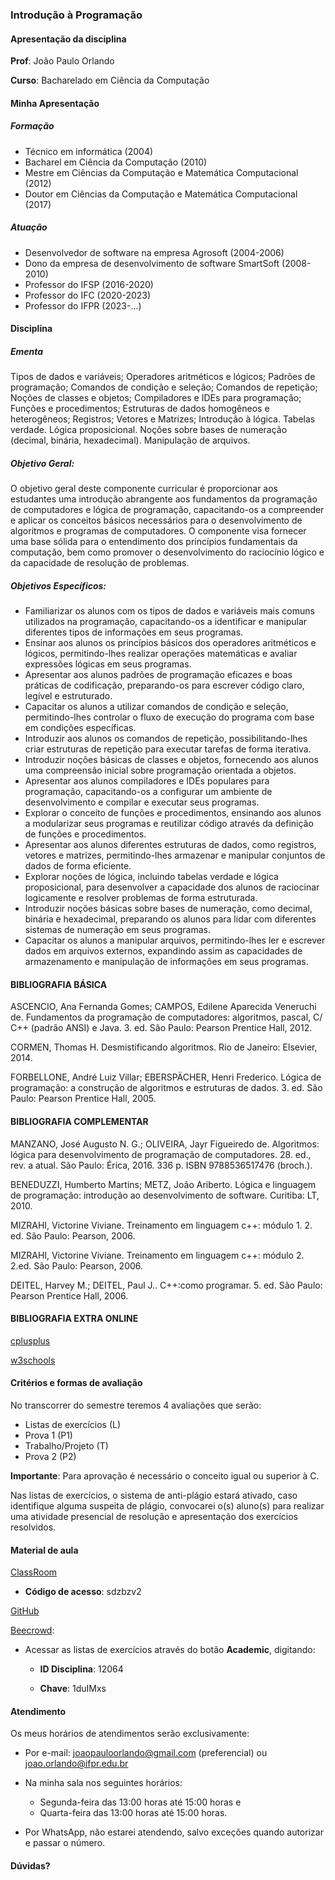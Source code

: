 ### Introdução à Programação

#### Apresentação da disciplina

**Prof**: João Paulo Orlando

**Curso**: Bacharelado em Ciência da Computação

#### Minha Apresentação

##### Formação
* Técnico em informática (2004)
* Bacharel em Ciência da Computação (2010)
* Mestre em Ciências da Computação e Matemática Computacional (2012)
* Doutor em Ciências da Computação e Matemática Computacional (2017)

##### Atuação

* Desenvolvedor de software na empresa Agrosoft (2004-2006)
* Dono da empresa de desenvolvimento de software SmartSoft (2008-2010)
* Professor do IFSP (2016-2020)
* Professor do IFC (2020-2023)
* Professor do IFPR (2023-...)

#### Disciplina
##### Ementa
Tipos de dados e variáveis; Operadores aritméticos e lógicos; Padrões de programação;
Comandos de condição e seleção; Comandos de repetição; Noções de classes e objetos;
Compiladores e IDEs para programação; Funções e procedimentos; Estruturas de dados
homogêneos e heterogêneos; Registros; Vetores e Matrizes; Introdução à lógica. Tabelas
verdade. Lógica proposicional. Noções sobre bases de numeração (decimal, binária,
hexadecimal). Manipulação de arquivos.

##### Objetivo Geral:
O objetivo geral deste componente curricular é proporcionar aos estudantes uma introdução abrangente aos fundamentos da programação de computadores e lógica de programação, capacitando-os a compreender e aplicar os conceitos básicos necessários para o desenvolvimento de algoritmos e programas de computadores. O componente visa fornecer uma base sólida para o entendimento dos princípios fundamentais da computação, bem como promover o desenvolvimento do raciocínio lógico e da capacidade de resolução de problemas.

##### Objetivos Específicos:
* Familiarizar os alunos com os tipos de dados e variáveis mais comuns utilizados na programação, capacitando-os a identificar e manipular diferentes tipos de informações em seus programas.
* Ensinar aos alunos os princípios básicos dos operadores aritméticos e lógicos, permitindo-lhes realizar operações matemáticas e avaliar expressões lógicas em seus programas.
* Apresentar aos alunos padrões de programação eficazes e boas práticas de codificação, preparando-os para escrever código claro, legível e estruturado.
* Capacitar os alunos a utilizar comandos de condição e seleção, permitindo-lhes controlar o fluxo de execução do programa com base em condições específicas.
* Introduzir aos alunos os comandos de repetição, possibilitando-lhes criar estruturas de repetição para executar tarefas de forma iterativa.
* Introduzir noções básicas de classes e objetos, fornecendo aos alunos uma compreensão inicial sobre programação orientada a objetos.
* Apresentar aos alunos compiladores e IDEs populares para programação, capacitando-os a configurar um ambiente de desenvolvimento e compilar e executar seus programas.
* Explorar o conceito de funções e procedimentos, ensinando aos alunos a modularizar seus programas e reutilizar código através da definição de funções e procedimentos.
* Apresentar aos alunos diferentes estruturas de dados, como registros, vetores e matrizes, permitindo-lhes armazenar e manipular conjuntos de dados de forma eficiente.
* Explorar noções de lógica, incluindo tabelas verdade e lógica proposicional, para desenvolver a capacidade dos alunos de raciocinar logicamente e resolver problemas de forma estruturada.
* Introduzir noções básicas sobre bases de numeração, como decimal, binária e hexadecimal, preparando os alunos para lidar com diferentes sistemas de numeração em seus programas.
* Capacitar os alunos a manipular arquivos, permitindo-lhes ler e escrever dados em arquivos externos, expandindo assim as capacidades de armazenamento e manipulação de informações em seus programas.

#### BIBLIOGRAFIA BÁSICA
ASCENCIO, Ana Fernanda Gomes; CAMPOS, Edilene Aparecida Veneruchi de. Fundamentos da programação de computadores: algoritmos, pascal, C/ C++ (padrão ANSI) e Java. 3. ed. São Paulo: Pearson Prentice Hall, 2012.

CORMEN, Thomas H. Desmistificando algoritmos. Rio de Janeiro: Elsevier, 2014.

FORBELLONE, André Luiz Villar; EBERSPÄCHER, Henri Frederico. Lógica de programação: a construção de algoritmos e estruturas de dados. 3. ed. São Paulo: Pearson Prentice Hall, 2005.

#### BIBLIOGRAFIA COMPLEMENTAR
MANZANO, José Augusto N. G.; OLIVEIRA, Jayr Figueiredo de. Algoritmos: lógica para desenvolvimento de programação de computadores. 28. ed., rev. a atual. São Paulo: Érica, 2016.
336 p. ISBN 9788536517476 (broch.).

BENEDUZZI, Humberto Martins; METZ, João Ariberto. Lógica e linguagem de programação: introdução ao desenvolvimento de software. Curitiba: LT, 2010.

MIZRAHI, Victorine Viviane. Treinamento em linguagem c++: módulo 1. 2. ed. São Paulo: Pearson, 2006.

MIZRAHI, Victorine Viviane. Treinamento em linguagem c++: módulo 2. 2.ed. São Paulo: Pearson, 2006.

DEITEL, Harvey M.; DEITEL, Paul J.. C++:como programar. 5. ed. São Paulo: Pearson Prentice Hall, 2006.

#### BIBLIOGRAFIA EXTRA ONLINE

[cplusplus](https://cplusplus.com/doc/tutorial/)

[w3schools](https://www.w3schools.com/cpp/default.asp)


#### Critérios e formas de avaliação

No transcorrer do semestre teremos 4 avaliações que serão:

* Listas de exercícios (L)
* Prova 1 (P1)
* Trabalho/Projeto (T)
* Prova 2 (P2)

**Importante**: Para aprovação é necessário o conceito igual ou superior à C.

Nas listas de exercícios, o sistema de anti-plágio estará ativado, caso identifique alguma suspeita de plágio, convocarei o(s) aluno(s) para realizar uma atividade presencial de resolução e apresentação dos exercícios resolvidos.


#### Material de aula

[ClassRoom](https://classroom.google.com)
* **Código de acesso**: sdzbzv2 

[GitHub](https://github.com/OrlandoIFPR/programacao-bcc)

[Beecrowd](https://www.beecrowd.com.br/judge/pt/login): 
* Acessar as listas de exercícios através do botão **Academic**, digitando:
    * **ID Disciplina**: 12064

    * **Chave**: 1duIMxs

#### Atendimento
Os meus horários de atendimentos serão exclusivamente:

* Por e-mail: joaopauloorlando@gmail.com (preferencial) ou joao.orlando@ifpr.edu.br

* Na minha sala nos seguintes horários:
    * Segunda-feira das 13:00 horas até 15:00 horas e
    * Quarta-feira das 13:00 horas até 15:00 horas.

* Por WhatsApp, não estarei atendendo, salvo exceções quando autorizar e passar o número.

#### Dúvidas?